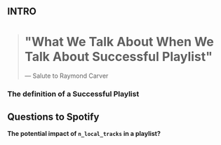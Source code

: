 ## INTRO

> # "What We Talk About When We Talk About Successful Playlist"
>
> — Salute to Raymond Carver

### The definition of a Successful Playlist

















## Questions to Spotify

**The potential impact of `n_local_tracks` in a playlist?**



